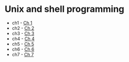 # Unix and shell programming

- ch1 - [Ch 1](/6th-sem/unix/ch-1)
- ch2 - [Ch 2](/6th-sem/unix/ch-2)
- ch3 - [Ch 3](/6th-sem/unix/ch-3)
- ch4 - [Ch 4](/6th-sem/unix/ch-4)
- ch5 - [Ch 5](/6th-sem/unix/ch-5)
- ch6 - [Ch 6](/6th-sem/unix/ch-6)
- ch7 - [Ch 7](/6th-sem/unix/ch-7)